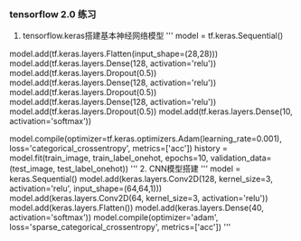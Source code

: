 ### tensorflow 2.0 练习
1. tensorflow.keras搭建基本神经网络模型
'''
model = tf.keras.Sequential()

model.add(tf.keras.layers.Flatten(input_shape=(28,28)))
model.add(tf.keras.layers.Dense(128, activation='relu'))
model.add(tf.keras.layers.Dropout(0.5))
model.add(tf.keras.layers.Dense(128, activation='relu'))
model.add(tf.keras.layers.Dropout(0.5))
model.add(tf.keras.layers.Dense(128, activation='relu'))
model.add(tf.keras.layers.Dropout(0.5))
model.add(tf.keras.layers.Dense(10, activation='softmax'))

model.compile(optimizer=tf.keras.optimizers.Adam(learning_rate=0.001),
             loss='categorical_crossentropy',
             metrics=\['acc'])
history = model.fit(train_image, 
                    train_label_onehot, 
                    epochs=10, 
                    validation_data=(test_image, test_label_onehot))
'''
2. CNN模型搭建
'''
model = keras.Sequential()
model.add(keras.layers.Conv2D(128,
                            kernel_size=3,
                            activation='relu',
                            input_shape=(64,64,1)))
model.add(keras.layers.Conv2D(64,
                            kernel_size=3,
                            activation='relu'))
model.add(keras.layers.Flatten())
model.add(keras.layers.Dense(40,
                            activation='softmax'))
model.compile(optimizer='adam',
             loss='sparse_categorical_crossentropy',
             metrics=\['acc'])
'''
